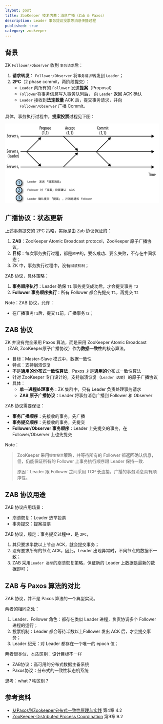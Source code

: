 ```yaml
---
layout: post
title: ZooKeeper 技术内幕：消息广播（Zab & Paxos）
description: Leader 事务提议投票等消息传播过程
published: true
category: zookeeper
---
```



## 背景

ZK `Follower/Observer` 收到 `事务请求`后：

1. **请求转发**： `Follower/Observer` 将`事务请求`转发到 `Leader`；
2. **2PC**（2 phase commit，两阶段提交）：
	* `Leader` 向所有的 `Follower` 发送**提案**（Proposal） 
	* `Follower`将事务信息写入事务队列后， 向 `Leader` 返回 ACK 确认
	* `Leader` 接收到**法定数量** ACK 后，提交事务请求，并向 `Follower/Observer` 广播 Commit。

具体，事务执行过程中，**提案投票**过程见下图：

![](/images/zookeeper/zk-proposal-zab.png)


## 广播协议：状态更新

上述事务提交的 2PC 策略，实际是由 Zab 协议保证的：

1. **ZAB**：ZooKeeper Atomic Broadcast protocol，ZooKeeper 原子广播协议。
2. **目标**：每次事务执行过程，都是`原子`的，要么成功、要么失败，不存在中间状态；
3. ZK 中，事务执行过程中，没有`回滚机制`；


ZAB 协议，具体策略：

1. **事务顺序执行**：Leader 确保 `T1` 事务提交成功后，才会提交事务 `T2`
2. **Follower 事务顺序执行**：所有 Follower 都会先提交 `T1`，再提交 `T2`

Note：ZAB 协议，允许：

* 在广播事务`T1`后，提交`T1`前，广播事务`T2`；

## ZAB 协议

ZK 并没有完全采用 Paxos 算法，而是采用 ZooKeeper Atomic Broadcast（ZAB, ZooKeeper原子广播协议）作为**数据一致性**的核心算法。

* 目标：Master-Slave 模式中，数据一致性
* 特点：支持崩溃恢复
* 不是**通用的分布式一致性算法**，Paxos 才是**通用的**分布式一致性算法
* 针对 ZooKeeper 专门设计的，支持崩溃恢复（`Leader 选举`）的原子广播协议
* 具体：
	* **单一进程处理事务**：ZK 集群中，只有 Leader 负责处理事务请求
	* **ZAB 原子广播协议**：Leader 将事务消息广播到 Follower 和 Observer

ZAB 协议需要保证：

* **事务广播顺序**：先接收的事务，先广播
* **事务提交顺序**：先接收的事务，先提交
* **Follower/Observer 事务顺序**：Leader 上先提交的事务，在 Follower/Observer 上也先提交

Note：

> ZooKeeper 采用`提案投票`策略，并等待所有的 Follower 都返回确认信息，但，仍能保证所有的 Follower 上事务执行顺序跟 Leader 保持一致.
> 
> 原因：Leader 跟 Follower 之间采用 TCP 长连接，广播的事务消息具有顺序性。


## ZAB 协议用途

ZAB 协议应用场景：

* 崩溃恢复：Leader 选举投票
* 事务提交：提案投票

ZAB 协议，规定：事务提交过程中，是 `2PC`，

1. 其只要求半数以上节点 ACK，就会提交事务；
2. 没有要求所有的节点 ACK，因此，Leader 出现异常时，不同节点的数据不一致；
3. ZAB 采用`Leader 选举`的崩溃恢复策略，保证新的 Leader 上数据是最新的数据即可；


## ZAB 与 Paxos 算法的对比

ZAB 协议，并不是 Paxos 算法的一个典型实现。

两者的相同之处：

1. Leader、Follower 角色：都存在类似 Leader 进程，负责协调多个 Follower 进程的运行；
2. 投票机制：Leader 都会等待半数以上Follower 发出 ACK 后，才会提交事务；
3. Leader 纪元：对 Leader 都存在一个唯一的 epoch 值；

两者很类似，本质区别：设计目标不一样

* ZAB协议：高可用的分布式数据主备系统
* Paxos协议：分布式的一致性状态机系统

思考：what？啥区别？


## 参考资料

* [从Paxos到Zookeeper分布式一致性原理与实践] 第4章 4.2
* [ZooKeeper-Distributed Process Coordination] 第9章 9.2 








































[NingG]:    http://ningg.github.com  "NingG"
[从Paxos到Zookeeper分布式一致性原理与实践]:	https://book.douban.com/subject/26292004/
[ZooKeeper-Distributed Process Coordination]:    http://shop.oreilly.com/product/0636920028901.do










